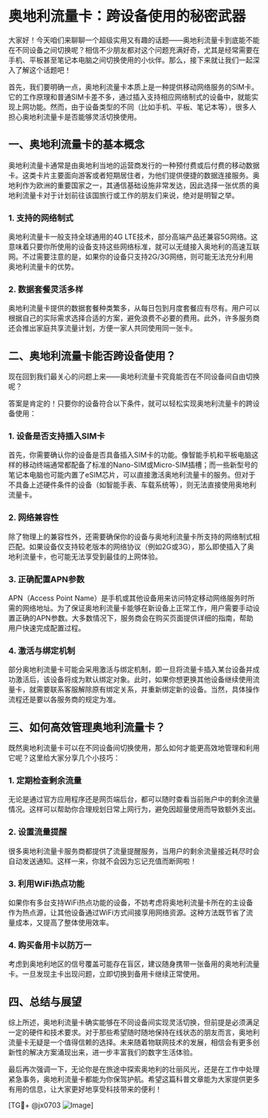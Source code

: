 # 奥地利流量卡：跨设备使用的秘密武器

大家好！今天咱们来聊聊一个超级实用又有趣的话题——奥地利流量卡到底能不能在不同设备之间切换呢？相信不少朋友都对这个问题充满好奇，尤其是经常需要在手机、平板甚至笔记本电脑之间切换使用的小伙伴。那么，接下来就让我们一起深入了解这个话题吧！

首先，我们要明确一点，奥地利流量卡本质上是一种提供移动网络服务的SIM卡。它的工作原理和普通SIM卡差不多，通过插入支持相应网络制式的设备中，就能实现上网功能。然而，由于设备类型的不同（比如手机、平板、笔记本等），很多人担心奥地利流量卡是否能够灵活切换使用。

## 一、奥地利流量卡的基本概念

奥地利流量卡通常是由奥地利当地的运营商发行的一种预付费或后付费的移动数据卡。这类卡片主要面向游客或者短期居住者，为他们提供便捷的数据连接服务。奥地利作为欧洲的重要国家之一，其通信基础设施非常发达，因此选择一张优质的奥地利流量卡对于计划前往该国旅行或工作的朋友们来说，绝对是明智之举。

### 1. 支持的网络制式
奥地利流量卡一般支持全球通用的4G LTE技术，部分高端产品还兼容5G网络。这意味着只要你所使用的设备支持这些网络标准，就可以无缝接入奥地利的高速互联网。不过需要注意的是，如果你的设备只支持2G/3G网络，则可能无法充分利用奥地利流量卡的优势。

### 2. 数据套餐灵活多样
奥地利流量卡提供的数据套餐种类繁多，从每日包到月度套餐应有尽有。用户可以根据自己的实际需求选择合适的方案，避免浪费不必要的费用。此外，许多服务商还会推出家庭共享流量计划，方便一家人共同使用同一张卡。

## 二、奥地利流量卡能否跨设备使用？

现在回到我们最关心的问题上来——奥地利流量卡究竟能否在不同设备间自由切换呢？

答案是肯定的！只要你的设备符合以下条件，就可以轻松实现奥地利流量卡的跨设备使用：

### 1. 设备是否支持插入SIM卡
首先，你需要确认你的设备是否具备插入SIM卡的功能。像智能手机和平板电脑这样的移动终端通常都配备了标准的Nano-SIM或Micro-SIM插槽；而一些新型号的笔记本电脑也可能内置了eSIM芯片，可以直接激活奥地利流量卡的服务。但对于不具备上述硬件条件的设备（如智能手表、车载系统等），则无法直接使用奥地利流量卡。

### 2. 网络兼容性
除了物理上的兼容性外，还需要确保你的设备与奥地利流量卡所支持的网络制式相匹配。如果设备仅支持较老版本的网络协议（例如2G或3G），那么即使插入了奥地利流量卡，也可能无法享受到最佳的上网体验。

### 3. 正确配置APN参数
APN（Access Point Name）是手机或其他设备用来访问特定移动网络服务时所需的网络地址。为了保证奥地利流量卡能够在新设备上正常工作，用户需要手动设置正确的APN参数。大多数情况下，服务商会在购买页面提供详细的指南，帮助用户快速完成配置过程。

### 4. 激活与绑定机制
部分奥地利流量卡可能会采用激活与绑定机制，即一旦将流量卡插入某台设备并成功激活后，该设备将成为默认绑定对象。此时，如果你想更换其他设备继续使用流量卡，就需要联系客服解除原有绑定关系，并重新绑定新的设备。当然，具体操作流程还是要以各服务商的规定为准。

## 三、如何高效管理奥地利流量卡？

既然奥地利流量卡可以在不同设备间切换使用，那么如何才能更高效地管理和利用它呢？这里给大家分享几个小技巧：

### 1. 定期检查剩余流量
无论是通过官方应用程序还是网页端后台，都可以随时查看当前账户中的剩余流量情况。这样可以帮助你合理规划日常上网行为，避免因超量使用而导致额外支出。

### 2. 设置流量提醒
很多奥地利流量卡服务商都提供了流量提醒服务，当用户的剩余流量接近耗尽时会自动发送通知。这样一来，你就不会因为忘记充值而断网啦！

### 3. 利用WiFi热点功能
如果你有多台支持WiFi热点功能的设备，不妨考虑将奥地利流量卡所在的主设备作为热点源，让其他设备通过WiFi方式间接享用网络资源。这种方法既节省了流量成本，又提高了整体使用效率。

### 4. 购买备用卡以防万一
考虑到奥地利地区的信号覆盖可能存在盲区，建议随身携带一张备用的奥地利流量卡。一旦发现主卡出现问题，立即切换到备用卡继续正常使用。

## 四、总结与展望

综上所述，奥地利流量卡确实能够在不同设备间实现灵活切换，但前提是必须满足一定的硬件和技术要求。对于那些希望随时随地保持在线状态的朋友而言，奥地利流量卡无疑是一个值得信赖的选择。未来随着物联网技术的发展，相信会有更多创新性的解决方案涌现出来，进一步丰富我们的数字生活体验。

最后再次强调一下，无论你是在旅途中探索奥地利的壮丽风光，还是在工作中处理紧急事务，奥地利流量卡都能为你保驾护航。希望这篇科普文章能为大家提供更多有用的信息，让大家更好地享受科技带来的便利！

[TG💪+ @jx0703 ![Image](https://github.com/user-attachments/assets/dbca1d08-cadb-493c-b0ec-ad6f7a83f270)]